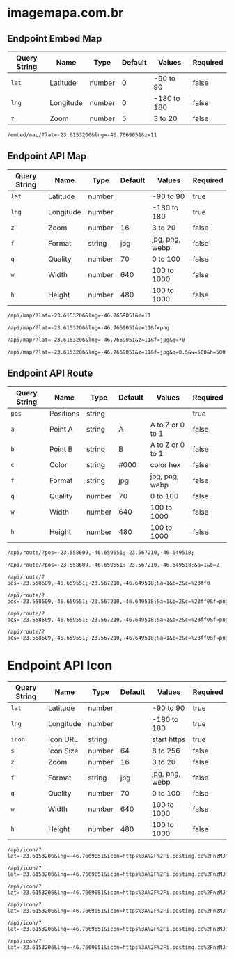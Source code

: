 # imagemapa.com.br

## Endpoint Embed Map

|Query String|Name           |Type   |Default|Values        |Required|
|------------|---------------|-------|-------|--------------|--------|
|`lat`       |Latitude       |number |0      |-90 to 90     |false   |
|`lng`       |Longitude      |number |0      |-180 to 180   |false   |
|`z`         |Zoom           |number |5      |3 to 20       |false   |

```
/embed/map/?lat=-23.6153206&lng=-46.7669051&z=11
```

## Endpoint API Map

|Query String|Name           |Type   |Default|Values        |Required|
|------------|---------------|-------|-------|--------------|--------|
|`lat`       |Latitude       |number |       |-90 to 90     |true    |
|`lng`       |Longitude      |number |       |-180 to 180   |true    |
|`z`         |Zoom           |number |16     |3 to 20       |false   |
|`f`         |Format         |string |jpg    |jpg, png, webp|false   |
|`q`         |Quality        |number |70     |0 to 100      |false   |
|`w`         |Width          |number |640    |100 to 1000   |false   |
|`h`         |Height         |number |480    |100 to 1000   |false   |

```
/api/map/?lat=-23.6153206&lng=-46.7669051&z=11

/api/map/?lat=-23.6153206&lng=-46.7669051&z=11&f=png

/api/map/?lat=-23.6153206&lng=-46.7669051&z=11&f=jpg&q=70

/api/map/?lat=-23.6153206&lng=-46.7669051&z=11&f=jpg&q=0.5&w=500&h=500
```

## Endpoint API Route

|Query String|Name           |Type   |Default|Values           |Required|
|------------|---------------|-------|-------|-----------------|--------|
|`pos`       |Positions      |string |       |                 |true    |
|`a`         |Point A        |string |A      |A to Z or 0 to 1 |false   |
|`b`         |Point B        |string |B      |A to Z or 0 to 1 |false   |
|`c`         |Color          |string |#000   |color hex        |false   |
|`f`         |Format         |string |jpg    |jpg, png, webp   |false   |
|`q`         |Quality        |number |70     |0 to 100         |false   |
|`w`         |Width          |number |640    |100 to 1000      |false   |
|`h`         |Height         |number |480    |100 to 1000      |false   |

```
/api/route/?pos=-23.558609,-46.659551;-23.567210,-46.649518;

/api/route/?pos=-23.558609,-46.659551;-23.567210,-46.649518;&a=1&b=2

/api/route/?pos=-23.558609,-46.659551;-23.567210,-46.649518;&a=1&b=2&c=%23ff0

/api/route/?pos=-23.558609,-46.659551;-23.567210,-46.649518;&a=1&b=2&c=%23ff0&f=png

/api/route/?pos=-23.558609,-46.659551;-23.567210,-46.649518;&a=1&b=2&c=%23ff0&f=png&q=100

/api/route/?pos=-23.558609,-46.659551;-23.567210,-46.649518;&a=1&b=2&c=%23ff0&f=png&q=100&w=1000&h=100
```

# Endpoint API Icon

|Query String|Name           |Type   |Default|Values           |Required|
|------------|---------------|-------|-------|-----------------|--------|
|`lat`       |Latitude       |number |       |-90 to 90        |true    |
|`lng`       |Longitude      |number |       |-180 to 180      |true    |
|`icon`      |Icon URL       |string |       |start https      |true    |
|`s`         |Icon Size      |number |64     |8 to 256         |false   |
|`z`         |Zoom           |number |16     |3 to 20          |false   |
|`f`         |Format         |string |jpg    |jpg, png, webp   |false   |
|`q`         |Quality        |number |70     |0 to 100         |false   |
|`w`         |Width          |number |640    |100 to 1000      |false   |
|`h`         |Height         |number |480    |100 to 1000      |false   |

```
/api/icon/?lat=-23.6153206&lng=-46.7669051&icon=https%3A%2F%2Fi.postimg.cc%2FnzNJmhdh%2Ficon.png

/api/icon/?lat=-23.6153206&lng=-46.7669051&icon=https%3A%2F%2Fi.postimg.cc%2FnzNJmhdh%2Ficon.png&s=96

/api/icon/?lat=-23.6153206&lng=-46.7669051&icon=https%3A%2F%2Fi.postimg.cc%2FnzNJmhdh%2Ficon.png&s=96&z=16

/api/icon/?lat=-23.6153206&lng=-46.7669051&icon=https%3A%2F%2Fi.postimg.cc%2FnzNJmhdh%2Ficon.png&s=96&z=16&f=webp

/api/icon/?lat=-23.6153206&lng=-46.7669051&icon=https%3A%2F%2Fi.postimg.cc%2FnzNJmhdh%2Ficon.png&s=96&z=16&f=webp&q=100

/api/icon/?lat=-23.6153206&lng=-46.7669051&icon=https%3A%2F%2Fi.postimg.cc%2FnzNJmhdh%2Ficon.png&s=96&z=16&f=webp&q=100&w=1000&h=1000
```